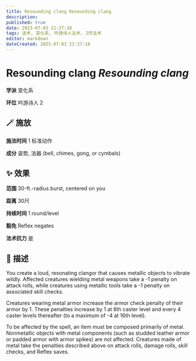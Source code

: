 ```yaml
---
title: Resounding clang Resounding clang
description: 
published: true
date: 2023-07-03 21:37:18
tags: 法术, 变化系, 吟游诗人法术, 2环法术
editor: markdown
dateCreated: 2023-07-03 21:37:18
---
```


# **Resounding clang** *Resounding clang*

**学派** 变化系 

**环位** 吟游诗人 2

## 🪄 施放

**施法时间** 1 标准动作

**成分** 姿势, 法器 (bell, chimes, gong, or cymbals)

## ✨ 效果  

**范围** 30-ft.-radius burst, centered on you

**距离** 30尺  

**持续时间** 1 round/level 

**豁免** Reflex negates

**法术抗力** 是

## 📖 描述

You create a loud, resonating clangor that causes metallic objects to vibrate wildly. Affected creatures wielding metal weapons take a -1 penalty on attack rolls, while creatures using metallic tools take a -1 penalty on associated skill checks.

Creatures wearing metal armor increase the armor check penalty of their armor by 1. These penalties increase by 1 at 8th caster level and every 4 caster levels thereafter (to a maximum of -4 at 16th level).

To be affected by the spell, an item must be composed primarily of metal. Nonmetallic objects with metal components (such as studded leather armor or padded armor with armor spikes) are not affected. Creatures made of metal take the penalties described above on attack rolls, damage rolls, skill checks, and Reflex saves.
    
